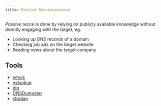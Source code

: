 ```yaml
---
title: Passive Reccoinassance
---
```


_Passive_ recce is done by relying on publicly available knowledge without directly engaging with the target, eg.

- Looking up DNS records of a domain
- Checking job ads on the target website
- Reading news about the target company

## Tools

- [whois](/private/cybersecurity/knowledge/tools/whois.md)
- [nslookup](/private/cybersecurity/knowledge/tools/nslookup.md)
- [dig](/private/cybersecurity/knowledge/tools/dig.md)
- [DNSDumpster](/private/cybersecurity/knowledge/tools/DNSDumpster.md)
- [shodan](/private/cybersecurity/knowledge/tools/shodan.md)
